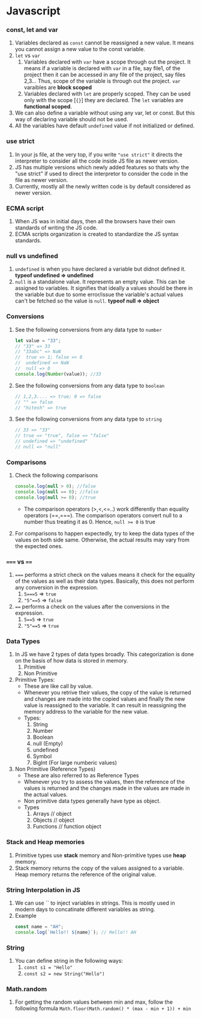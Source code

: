 # Javascript

### const, let and var

1. Variables declared as `const` cannot be reassigned a new value. It means you cannot assign a new value to the const variable.
2. `let` vs `var`
   1. Variables declared with `var` have a scope through out the project. It means if a variable is declared with `var` in a file, say file1, of the project then it can be accessed in any file of the project, say files 2,3... Thus, scope of the variable is through out the project. `var` varaibles are **block scoped**
   2. Variables declared with `let` are properly scoped. They can be used only with the scope [`{}`] they are declared. The `let` variables are **functional scoped**.
3. We can also define a variable without using any var, let or const. But this way of declaring variable should not be used.
4. All the variables have default `undefined` value if not initialized or defined.

### use strict

1. In your js file, at the very top, if you write `"use strict"` it directs the interpreter to consider all the code inside JS file as newer version.
2. JS has multiple versions which newly added features so thats why the "use strict" if used to direct the interpretor to consider the code in the file as newer version.
3. Currently, mostly all the newly written code is by default considered as newer version.

### ECMA script

1. When JS was in initial days, then all the browsers have their own standards of writing the JS code.
2. ECMA scripts organization is created to standardize the JS syntax standards.

### null vs undefined

1. `undefined` is when you have declared a variable but didnot defined it. **typeof undefined => undefined**
2. `null` is a standalone value. It represents an empty value. This can be assigned to variables. It signifies that ideally a values should be there in the variable but due to some error/issue the variable's actual values can't be fetched so the value is `null`. **typeof null => object**

### Conversions

1. See the following conversions from any data type to `number`

   ```javascript
   let value = "33";
   // "33" => 33
   // "33abc" => NaN
   //  true => 1; false => 0
   //  undefined => NaN
   //  null => 0
   console.log(Number(value)); //33
   ```

2. See the following conversions from any data type to `boolean`

   ```javascript
   // 1,2,3.... => true; 0 => false
   // "" => false
   // "hitesh" => true
   ```

3. See the following conversions from any data type to `string`
   ```javascript
   // 33 => "33"
   // true => "true", false => "false"
   // undefined => "undefined"
   // null => "null"
   ```

### Comparisons

1. Check the following comparisons

   ```javascript
   console.log(null > 0); //false
   console.log(null == 0); //false
   console.log(null >= 0); //true
   ```

   - The comparison operators (>,<,<=..) work differently than equality operators (==,===). The comparison operators convert null to a number thus treating it as 0. Hence, `null >= 0` is true

2. For comparisons to happen expectedly, try to keep the data types of the values on both side same. Otherwise, the actual results may vary from the expected ones.

### `===` vs `==`

1. `===` performs a strict check on the values means it check for the equality of the values as well as their data types. Basically, this does not perform any conversion in the expression.
   1. `5===5` => `true`
   2. `"5"==5` => `false`
2. `==` performs a check on the values after the conversions in the expression.
   1. `5==5` => `true`
   2. `"5"==5` => `true`

### Data Types

1. In JS we have 2 types of data types broadly. This categorization is done on the basis of how data is stored in memory.
   1. Primitive
   2. Non Primitive
2. Primitive Types:
   - These are like call by value.
   - Whenever you retrive their values, the copy of the value is returned and changes are made into the copied values and finally the new value is reassigned to the variable. It can result in reassigning the memory address to the variable for the new value.
   - Types:
     1. String
     2. Number
     3. Boolean
     4. null (Empty)
     5. undefined
     6. Symbol
     7. BigInt (For large numberic values)
3. Non Primitive (Reference Types)
   - These are also referred to as Reference Types
   - Whenever you try to assess the values, then the reference of the values is returned and the changes made in the values are made in the actual values.
   - Non primitive data types generally have type as object.
   - Types
     1. Arrays // object
     2. Objects // object
     3. Functions // function object

### Stack and Heap memories

1. Primitive types use **stack** memory and Non-primitive types use **heap** memory.
2. Stack memory returns the copy of the values assigned to a variable. Heap memory returns the reference of the original value.

### String Interpolation in JS

1. We can use `` to inject variables in strings. This is mostly used in modern days to concatinate different variables as string.
2. Example
   ```javascript
   const name = "AH";
   console.log(`Hello!! ${name}`); // Hello!! AH
   ```

### String

1. You can define string in the following ways:
   1. `const s1 = "Hello"`
   2. `const s2 = new String("Hello")`

### Math.random

1. For getting the random values between min and max, follow the following formula
   `Math.floor(Math.random() * (max - min + 1)) + min`
